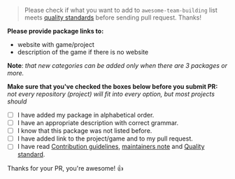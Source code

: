 > Please check if what you want to add to `awesome-team-building` list meets [quality standards](https://github.com/strobsi/awesome-team-building/blob/master/CONTRIBUTING.md#quality-standards) before sending pull request. Thanks!

**Please provide package links to:**

- website with game/project
- description of the game if there is no website

**Note**: _that new categories can be added only when there are 3 packages or more._

**Make sure that you've checked the boxes below before you submit PR:**
_not every repository (project) will fit into every option, but most projects should_

- [ ] I have added my package in alphabetical order.
- [ ] I have an appropriate description with correct grammar.
- [ ] I know that this package was not listed before.
- [ ] I have added link to the project/game and to my pull request.
- [ ] I have read [Contribution guidelines](https://github.com/strobsi/awesome-team-building/blob/master/CONTRIBUTING.md#contribution-guidelines), [maintainers note](https://github.com/strobsi/awesome-team-building/blob/master/CONTRIBUTING.md#maintainers) and [Quality standard](https://github.com/strobsi/awesome-team-building/blob/master/CONTRIBUTING.md#quality-standards).

Thanks for your PR, you're awesome! :+1:
